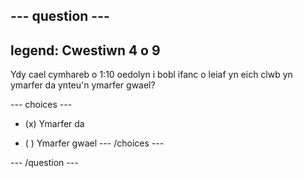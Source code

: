 --- question ---
---
legend: Cwestiwn 4 o 9
---

Ydy cael cymhareb o 1:10 oedolyn i bobl ifanc o leiaf yn eich clwb yn ymarfer da ynteu'n ymarfer gwael?

--- choices ---
- (x) Ymarfer da

- ( ) Ymarfer gwael --- /choices ---

--- /question ---
